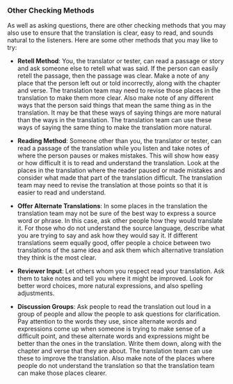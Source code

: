 
### Other Checking Methods

As well as asking questions, there are other checking methods that you may also use to ensure that the translation is clear, easy to read, and sounds natural to the listeners. Here are some other methods that you may like to try:

* **Retell Method**:  You, the translator or tester, can read a passage or story and ask someone else to retell what was said. If the person can easily retell the passage, then the passage was clear. Make a note of any place that the person left out or told incorrectly, along with the chapter and verse. The translation team may need to revise those places in the translation to make them more clear. Also make note of any different ways that the person said things that mean the same thing as in the translation. It may be that these ways of saying things are more natural than the ways in the translation. The translation team can use these ways of saying the same thing to make the translation more natural.

* **Reading Method**: Someone other than you, the translator or tester, can read a passage of the translation while you listen and take notes of where the person pauses or makes mistakes. This will show how easy or how difficult it is to read and understand the translation. Look at the places in the translation where the reader paused or made mistakes and consider what made that part of the translation difficult. The translation team may need to revise the translation at those points so that it is easier to read and understand.

* **Offer Alternate Translations**: In some places in the translation the translation team may not be sure of the best way to express a source word or phrase. In this case, ask other people how they would translate it. For those who do not understand the source language, describe what you are trying to say and ask how they would say it. If different translations seem equally good, offer people a choice between two translations of the same idea and ask them which alternative translation they think is the most clear.

* **Reviewer Input**: Let others whom you respect read your translation. Ask them to take notes and tell you where it might be improved. Look for better word choices, more natural expressions, and also spelling adjustments.

* **Discussion Groups**: Ask people to read the translation  out loud in a group of people and allow the people to ask questions for clarification. Pay attention to the words they use, since alternate words and expressions come up when someone is trying to make sense of a difficult point, and these alternate words and expressions might be better than the ones in the translation. Write them down, along with the chapter and verse that they are about. The translation team can use these to improve the translation. Also make note of the places where people do not understand the translation so that the translation team can make those places clearer.

